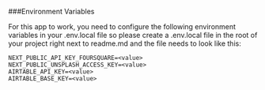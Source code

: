 ###Environment Variables

For this app to work, you need to configure the following environment variables in your .env.local file so please create a .env.local file in the root of your project right next to readme.md and the file needs to look like this:

```
NEXT_PUBLIC_API_KEY_FOURSQUARE=<value>
NEXT_PUBLIC_UNSPLASH_ACCESS_KEY=<value>
AIRTABLE_API_KEY=<value>
AIRTABLE_BASE_KEY=<value>
```
